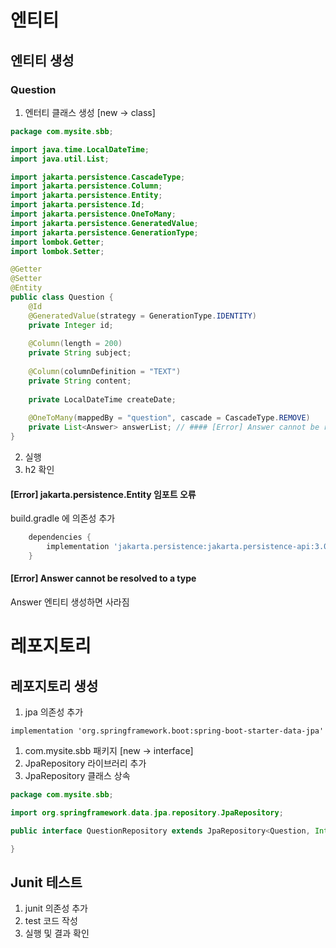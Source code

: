 
# 엔티티
## 엔티티 생성

### Question
1. 엔터티 클래스 생성
   [new -> class]
```java
package com.mysite.sbb;

import java.time.LocalDateTime;
import java.util.List;

import jakarta.persistence.CascadeType;
import jakarta.persistence.Column;
import jakarta.persistence.Entity;
import jakarta.persistence.Id;
import jakarta.persistence.OneToMany;
import jakarta.persistence.GeneratedValue;
import jakarta.persistence.GenerationType;
import lombok.Getter;
import lombok.Setter;

@Getter
@Setter
@Entity
public class Question {
	@Id
	@GeneratedValue(strategy = GenerationType.IDENTITY)
	private Integer id;
	
	@Column(length = 200)
	private String subject;
	
	@Column(columnDefinition = "TEXT")
	private String content;
	
	private LocalDateTime createDate;
	
	@OneToMany(mappedBy = "question", cascade = CascadeType.REMOVE)
	private List<Answer> answerList; // #### [Error] Answer cannot be resolved to a type 
}

```
2. 실행
3. h2 확인

#### [Error] jakarta.persistence.Entity 임포트 오류
build.gradle 에 의존성 추가
```groovy
    dependencies {
        implementation 'jakarta.persistence:jakarta.persistence-api:3.0.0'
    }
```

#### [Error] Answer cannot be resolved to a type 
Answer 엔티티 생성하면 사라짐


# 레포지토리
## 레포지토리 생성
1. jpa 의존성 추가
```
implementation 'org.springframework.boot:spring-boot-starter-data-jpa'
```
1. com.mysite.sbb 패키지 [new -> interface]
2. JpaRepository 라이브러리 추가
3. JpaRepository 클래스 상속
```java
package com.mysite.sbb;

import org.springframework.data.jpa.repository.JpaRepository;

public interface QuestionRepository extends JpaRepository<Question, Integer>{

}
```

## Junit 테스트
1. junit 의존성 추가
2. test 코드 작성
3. 실행 및 결과 확인